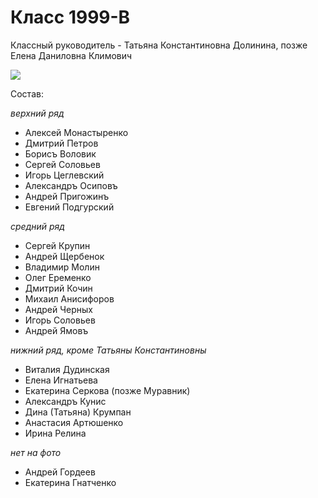 <!--?title Класс 1992-В -->

# Класс 1999-В

Классный руководитель - Татьяна Константиновна Долинина, позже Елена Даниловна Климович

<div class="row">
  <div class="col-xl-6 offset-xl-3 col-sm-12 text-center">
    <img src="https://pths-archive.github.io/static/img/classes/1992v/group-with-dolinina.jpg" class="full-width"/>
<!--<br/>
    <span class="hint"></span>-->
  </div>
</div>

Состав:

_верхний ряд_

- Алексей Монастыренко
- Дмитрий Петров
- Борисъ Воловик
- Сергей Соловьев
- Игорь Цеглевский
- Александръ Осиповъ
- Андрей Пригожинъ
- Евгений Подгурский

_средний ряд_

- Сергей Крупин
- Андрей Щербенок
- Владимир Молин
- Олег Еременко
- Дмитрий Кочин
- Михаил Анисифоров
- Андрей Черных
- Игорь Соловьев
- Андрей Ямовъ

_нижний ряд, кроме Татьяны Константиновны_

- Виталия Дудинская
- Елена Игнатьева
- Екатерина Серкова (позже Муравник)
- Александръ Кунис
- Дина (Татьяна) Крумпан
- Анастасия Артюшенко
- Ирина Релина

_нет на фото_

- Андрей Гордеев
- Екатерина Гнатченко
